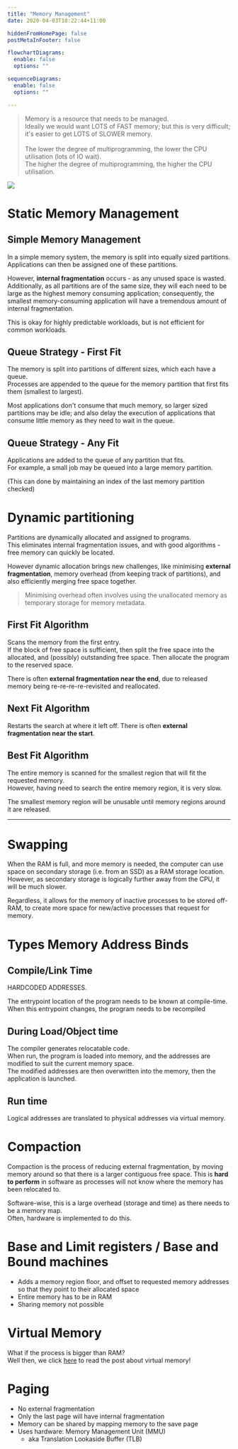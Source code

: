 ```yaml
---
title: "Memory Management"
date: 2020-04-03T18:22:44+11:00

hiddenFromHomePage: false
postMetaInFooter: false

flowchartDiagrams:
  enable: false
  options: ""

sequenceDiagrams: 
  enable: false
  options: ""

---
```


> Memory is a resource that needs to be managed.  
Ideally we would want LOTS of FAST memory; but this is very difficult; it's easier to get LOTS of SLOWER memory.  
&nbsp;  
The lower the degree of multiprogramming, the lower the CPU utilisation (lots of IO wait).  
The higher the degree of multiprogramming, the higher the CPU utilisation.

![](Snipaste_2020-04-03_18-11-11.png)

# Static Memory Management

## Simple Memory Management

In a simple memory system, the memory is split into equally sized partitions.  
Applications can then be assigned one of these partitions.

However, **internal fragmentation** occurs - as any unused space is wasted.  
Additionally, as all partitions are of the same size, they will each need to be large as the highest memory consuming application; consequently, the smallest memory-consuming application will have a tremendous amount of internal fragmentation.  

This is okay for highly predictable workloads, but is not efficient for common workloads.

## Queue Strategy - First Fit

The memory is split into partitions of different sizes, which each have a queue.  
Processes are appended to the queue for the memory partition that first fits them (smallest to largest).  

Most applications don't consume that much memory, so larger sized partitions may be idle; and also delay the execution of applications that consume little memory as they need to wait in the queue.

## Queue Strategy - Any Fit

Applications are added to the queue of any partition that fits.  
For example, a small job may be queued into a large memory partition.  

(This can done by maintaining an index of the last memory partition checked)

# Dynamic partitioning

Partitions are dynamically allocated and assigned to programs.  
This eliminates internal fragmentation issues, and with good algorithms - free memory can quickly be located.

However dynamic allocation brings new challenges, like minimising **external fragmentation**, memory overhead (from keeping track of partitions), and also efficiently merging free space together.

> Minimising overhead often involves using the unallocated memory as temporary storage for memory metadata.

## First Fit Algorithm

Scans the memory from the first entry.  
If the block of free space is sufficient, then split the free space into the allocated, and (possibly) outstanding free space. Then allocate the program to the reserved space.  

There is often **external fragmentation near the end**, due to released memory being re-re-re-re-revisited and reallocated.

## Next Fit Algorithm

Restarts the search at where it left off. There is often **external fragmentation near the start**.

## Best Fit Algorithm

The entire memory is scanned for the smallest region that will fit the requested memory.  
However, having need to search the entire memory region, it is very slow.  

The smallest memory region will be unusable until memory regions around it are released.

---

# Swapping

When the RAM is full, and more memory is needed, the computer can use space on secondary storage (i.e. from an SSD) as a RAM storage location. However, as secondary storage is logically further away from the CPU, it will be much slower.  

Regardless, it allows for the memory of inactive processes to be stored off-RAM, to create more space for new/active processes that request for memory.

# Types Memory Address Binds

## Compile/Link Time

HARDCODED ADDRESSES.

The entrypoint location of the program needs to be known at compile-time.  
When this entrypoint changes, the program needs to be recompiled

## During Load/Object time

The compiler generates relocatable code.  
When run, the program is loaded into memory, and the addresses are modified to suit the current memory space.  
The modified addresses are then overwritten into the memory, then the application is launched.

## Run time

Logical addresses are translated to physical addresses via virtual memory.

# Compaction

Compaction is the process of reducing external fragmentation, by moving memory around so that there is a larger contiguous free space. This is **hard to perform** in software as processes will not know where the memory has been relocated to.

Software-wise, this is a large overhead (storage and time) as there needs to be a memory map.  
Often, hardware is implemented to do this.

# Base and Limit registers / Base and Bound machines

* Adds a memory region floor, and offset to requested memory addresses so that they point to their allocated space
* Entire memory has to be in RAM
* Sharing memory not possible

# Virtual Memory

What if the process is bigger than RAM?  
Well then, we click [here](../virtual-memory) to read the post about virtual memory!

# Paging

* No external fragmentation
* Only the last page will have internal fragmentation
* Memory can be shared by mapping memory to the save page
* Uses hardware: Memory Management Unit (MMU) 
  * aka Translation Lookaside Buffer (TLB)
